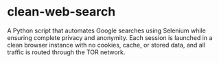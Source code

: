 # clean-web-search
A Python script that automates Google searches using Selenium while ensuring complete privacy and anonymity. Each session is launched in a clean browser instance with no cookies, cache, or stored data, and all traffic is routed through the TOR network.
